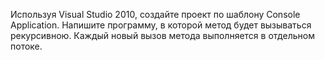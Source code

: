 Используя Visual Studio 2010, создайте проект по шаблону Console Application.
Напишите программу, в которой метод будет вызываться рекурсивною.
Каждый новый вызов метода выполняется в отдельном потоке.